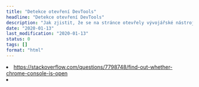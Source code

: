 ```yaml
---
title: "Detekce otevření DevTools"
headline: "Detekce otevření DevTools"
description: "Jak zjistit, že se na stránce otevřely vývojářské nástroje."
date: "2020-01-13"
last_modification: "2020-01-13"
status: 0
tags: []
format: "html"
---
```


<li><a href="https://stackoverflow.com/questions/7798748/find-out-whether-chrome-console-is-open">https://stackoverflow.com/questions/7798748/find-out-whether-chrome-console-is-open</a></li>
<li><a href=""></a></li>